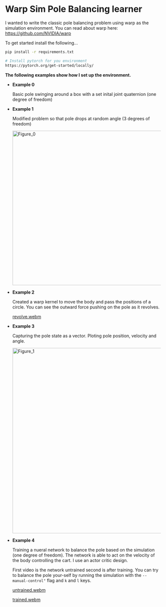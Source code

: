 # Warp Sim Pole Balancing learner

I wanted to write the classic pole balancing problem using warp as the simulation environment.
You can read about warp here: https://github.com/NVIDIA/warp 

To get started install the following...
```bash
pip install -r requirements.txt

# Install pytorch for you environment
https://pytorch.org/get-started/locally/
```


**The following examples show how I set up the environment.**


- **Example 0**
    
    Basic pole swinging around a box with a set inital joint quaternion (one degree of freedom)

- **Example 1**

    Modified problem so that pole drops at random angle (3 degrees of freedom)
    
    <img width="500" alt="Figure_0" src="https://github.com/user-attachments/assets/c8c8471a-6094-42be-902a-cc935135366f" />

- **Example 2**

    Created a warp kernel to move the body and pass the positions of a circle.
    You can see the outward force pushing on the pole as it revolves.

    [revolve.webm](https://github.com/user-attachments/assets/3c30f29f-1f0c-49dd-91c6-de6fabdc8a74)

- **Example 3**

    Capturing the pole state as a vector. Ploting pole position, velocity and angle.

    <img width="600" alt="Figure_1" src="https://github.com/user-attachments/assets/4bb8ca94-f9e3-4161-9991-3202a1a954e2" />


- **Example 4**

    Training a nueral network to balance the pole based on the simulation (one degree of freedom).
    The network is able to act on the velocity of the body controlling the cart. I use an actor critic design.

    First video is the network untrained second is after training.
    You can try to balance the pole your-self by running the simulation with the `--manual-control"` flag and `k` and `l` keys.

    [untrained.webm](https://github.com/user-attachments/assets/495b33e6-e1ef-4e6f-9bac-f2f4401c0c5a)

    [trained.webm](https://github.com/user-attachments/assets/5b6c0918-146b-4a10-93de-6ec683dcbc4e)



